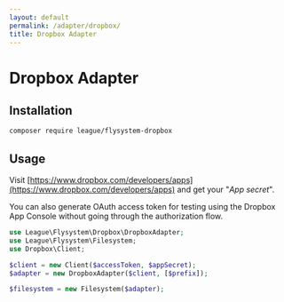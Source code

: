 ```yaml
---
layout: default
permalink: /adapter/dropbox/
title: Dropbox Adapter
---
```


# Dropbox Adapter

## Installation

~~~ bash
composer require league/flysystem-dropbox
~~~

## Usage

Visit [https://www.dropbox.com/developers/apps](https://www.dropbox.com/developers/apps) and get your "*App secret*".

You can also generate OAuth access token for testing using the Dropbox App Console without going through the authorization flow.

~~~ php
use League\Flysystem\Dropbox\DropboxAdapter;
use League\Flysystem\Filesystem;
use Dropbox\Client;

$client = new Client($accessToken, $appSecret);
$adapter = new DropboxAdapter($client, [$prefix]);

$filesystem = new Filesystem($adapter);
~~~
